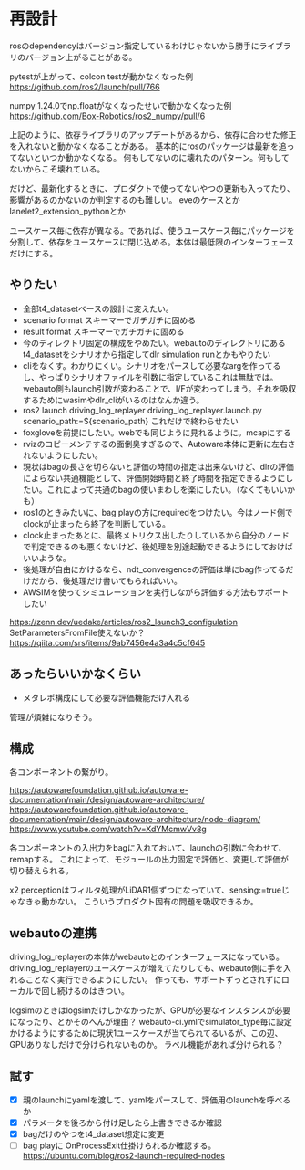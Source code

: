 # 再設計

rosのdependencyはバージョン指定しているわけじゃないから勝手にライブラリのバージョン上がることがある。

pytestが上がって、colcon testが動かなくなった例
https://github.com/ros2/launch/pull/766

numpy 1.24.0でnp.floatがなくなったせいで動かなくなった例
https://github.com/Box-Robotics/ros2_numpy/pull/6

上記のように、依存ライブラリのアップデートがあるから、依存に合わせた修正を入れないと動かなくなることがある。
基本的にrosのパッケージは最新を追ってないといつか動かなくなる。
何もしてないのに壊れたのパターン。何もしてないからこそ壊れている。

だけど、最新化するときに、プロダクトで使ってないやつの更新も入ってたり、影響があるのかないのか判定するのも難しい。
eveのケースとか
lanelet2_extension_pythonとか

ユースケース毎に依存が異なる。であれば、使うユースケース毎にパッケージを分割して、依存をユースケースに閉じ込める。本体は最低限のインターフェースだけにする。

## やりたい

- 全部t4_datasetベースの設計に変えたい。
- scenario format スキーマーでガチガチに固める
- result format スキーマーでガチガチに固める
- 今のディレクトリ固定の構成をやめたい。webautoのディレクトリにあるt4_datasetをシナリオから指定してdlr simulation runとかもやりたい
- cliをなくす。わかりにくい。シナリオをパースして必要なargを作ってるし、やっぱりシナリオファイルを引数に指定しているこれは無駄では。webauto側もlaunch引数が変わることで、I/Fが変わってしまう。それを吸収するためにwasimやdlr_cliがいるのはなんか違う。
- ros2 launch driving_log_replayer driving_log_replayer.launch.py scenario_path:=${scenario_path} これだけで終わらせたい
- foxgloveを前提にしたい。webでも同じように見れるように。mcapにする
- rvizのコピーメンテするの面倒臭すぎるので、Autoware本体に更新に左右されないようにしたい。
- 現状はbagの長さを切らないと評価の時間の指定は出来ないけど、dlrの評価によらない共通機能として、評価開始時間と終了時間を指定できるようにしたい。これによって共通のbagの使いまわしを楽にしたい。（なくてもいいかも）
- ros1のときみたいに、bag playの方にrequiredをつけたい。今はノード側でclockが止まったら終了を判断している。
- clock止まったあとに、最終メトリクス出したりしているから自分のノードで判定できるのも悪くないけど、後処理を別途起動できるようにしておけばいいような。
- 後処理が自由にかけるなら、ndt_convergenceの評価は単にbag作ってるだけだから、後処理だけ書いてもらればいい。
- AWSIMを使ってシミュレーションを実行しながら評価する方法もサポートしたい

https://zenn.dev/uedake/articles/ros2_launch3_configulation
SetParametersFromFile使えないか？
https://qiita.com/srs/items/9ab7456e4a3a4c5cf645

## あったらいいかなくらい

- メタレポ構成にして必要な評価機能だけ入れる

管理が煩雑になりそう。

## 構成

各コンポーネントの繋がり。

https://autowarefoundation.github.io/autoware-documentation/main/design/autoware-architecture/
https://autowarefoundation.github.io/autoware-documentation/main/design/autoware-architecture/node-diagram/
https://www.youtube.com/watch?v=XdYMcmwVv8g

各コンポーネントの入出力をbagに入れておいて、launchの引数に合わせて、remapする。
これによって、モジュールの出力固定で評価と、変更して評価が切り替えられる。

x2 perceptionはフィルタ処理がLiDAR1個ずつになっていて、sensing:=trueじゃなきゃ動かない。
こういうプロダクト固有の問題を吸収できるか。

## webautoの連携

driving_log_replayerの本体がwebautoとのインターフェースになっている。
driving_log_replayerのユースケースが増えてたりしても、webauto側に手を入れることなく実行できるようにしたい。
作っても、サポートずっとされずにローカルで回し続けるのはきつい。

logsimのときはlogsimだけしかなかったが、GPUが必要なインスタンスが必要になったり、とかそのへんが理由？
webauto-ci.ymlでsimulator_type毎に設定かけるようにするために現状1ユースケースが当てられてるいるが、この辺、GPUありなしだけで分けられないものか。
ラベル機能があれば分けられる？

## 試す

- [x] 親のlaunchにyamlを渡して、yamlをパースして、評価用のlaunchを呼べるか
- [x] パラメータを後ろから付け足したら上書きできるか確認
- [x] bagだけのやつをt4_dataset想定に変更
- [ ] bag playに OnProcessExit仕掛けられるか確認する。https://ubuntu.com/blog/ros2-launch-required-nodes
